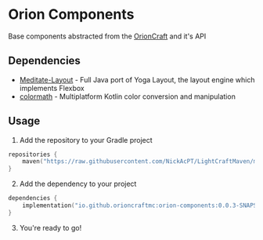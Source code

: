 # Orion Components

Base components abstracted from the [OrionCraft](https://github.com/OrionCraftMC/OrionCraft) and it's API

## Dependencies
 * [Meditate-Layout](https://github.com/OrionCraftMC/meditate-layout) - Full Java port of Yoga Layout, the layout engine which implements Flexbox
 * [colormath](https://github.com/ajalt/colormath) - Multiplatform Kotlin color conversion and manipulation


## Usage

1. Add the repository to your Gradle project
```kotlin
repositories {
    maven("https://raw.githubusercontent.com/NickAcPT/LightCraftMaven/main/")
}
```
2. Add the dependency to your project
````kotlin
dependencies {
    implementation("io.github.orioncraftmc:orion-components:0.0.3-SNAPSHOT")
}
````
3. You're ready to go!
